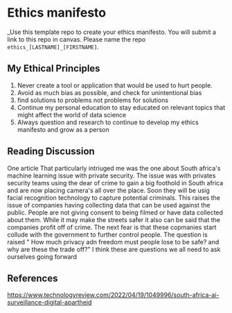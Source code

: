 # Ethics manifesto 

_Use this template repo to create your ethics manifesto. You will submit a link to this repo in canvas. Please name the repo `ethics_[LASTNAME]_[FIRSTNAME]`.

## My Ethical Principles

1. Never create a tool or application that would be used to hurt people.
2. Avoid as much bias as possible, and check for unintentional bias
3. find solutions to problems not problems for solutions
4. Continue my personal education to stay educated on relevant topics that might affect the world of data science
5. Always question and research to continue to develop my ethics manifesto and grow as a person

## Reading Discussion

One article That particularly intriuged me was the one about South africa's machine learning issue with private security. The issue was with privates security teams using the dear of crime to gain a big foothold in South africa and are now placing camera's all over the place. Soon they will be usig facial recognition technology to capture potential criminals. This raises the issue of companies having collecting data that can be used against the public. People are not giving consent to being filmed or have data collected about them. While it may make the streets safer it also can be said that the companies profit off of crime. The next fear is that these copmanies start collude with the government to further control people. The question is raised " How much privacy adn freedom must people lose to be safe? and why are these the trade off?" I think these are questions we all need to ask ourselves going forward



## References

https://www.technologyreview.com/2022/04/19/1049996/south-africa-ai-surveillance-digital-apartheid
